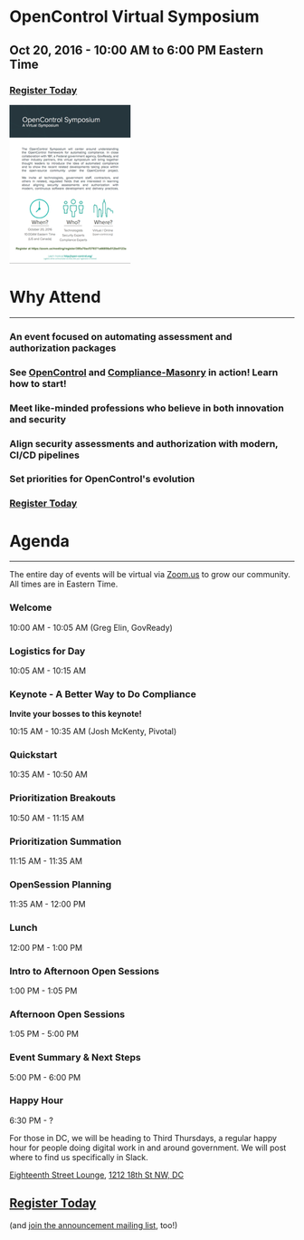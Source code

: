 # OpenControl Virtual Symposium
## Oct 20, 2016  - 10:00 AM to 6:00 PM Eastern Time

### [Register Today](https://zoom.us/meeting/register/395a70acf379371a66858a512be5123a)

[![OpenControl Event Brochure Flyer](img/opencontrol_symposium_flyer_sm.png)](img/opencontrol_symposium_flyer.pdf)

# Why Attend
___

### An event focused on automating assessment and authorization packages

### See [OpenControl](https://github.com/opencontrol) and [Compliance-Masonry](https://github.com/opencontrol/compliance-masonry) in action!  Learn how to start!

### Meet like-minded professions who believe in both innovation and security

### Align security assessments and authorization with modern, CI/CD pipelines

### Set priorities for OpenControl's evolution

### [Register Today](https://zoom.us/meeting/register/395a70acf379371a66858a512be5123a)


# Agenda
___

The entire day of events will be virtual via [Zoom.us](https://zoom.us/meeting/register/395a70acf379371a66858a512be5123a) to grow our community. All times are in Eastern Time.

### Welcome
10:00 AM - 10:05 AM (Greg Elin, GovReady)

### Logistics for Day
10:05 AM - 10:15 AM

### Keynote - A Better Way to Do Compliance
**Invite your bosses to this keynote!**

10:15 AM - 10:35 AM (Josh McKenty, Pivotal)

### Quickstart
10:35 AM - 10:50 AM

### Prioritization Breakouts
10:50 AM - 11:15 AM

### Prioritization Summation
11:15 AM - 11:35 AM

### OpenSession Planning
11:35 AM - 12:00 PM

### Lunch
12:00 PM - 1:00 PM

### Intro to Afternoon Open Sessions
1:00 PM - 1:05 PM

### Afternoon Open Sessions
1:05 PM - 5:00 PM

### Event Summary & Next Steps
5:00 PM - 6:00 PM

### Happy Hour
6:30 PM - ?

For those in DC, we will be heading to Third Thursdays, a regular happy hour for people doing digital work in and around government. We will post where to find us specifically in Slack.

[Eighteenth Street Lounge](http://www.eighteenthstreetlounge.com/), [1212 18th St NW, DC](https://www.google.com/maps/place/Eighteenth+Street+Lounge/@38.9062117,-77.0419716,15z/data=!4m5!3m4!1s0x0:0xe2eeebf181e49255!8m2!3d38.9062117!4d-77.0419716)

## [Register Today](https://zoom.us/meeting/register/395a70acf379371a66858a512be5123a)

(and [join the announcement mailing list](http://eepurl.com/cg0ZE1), too!)
